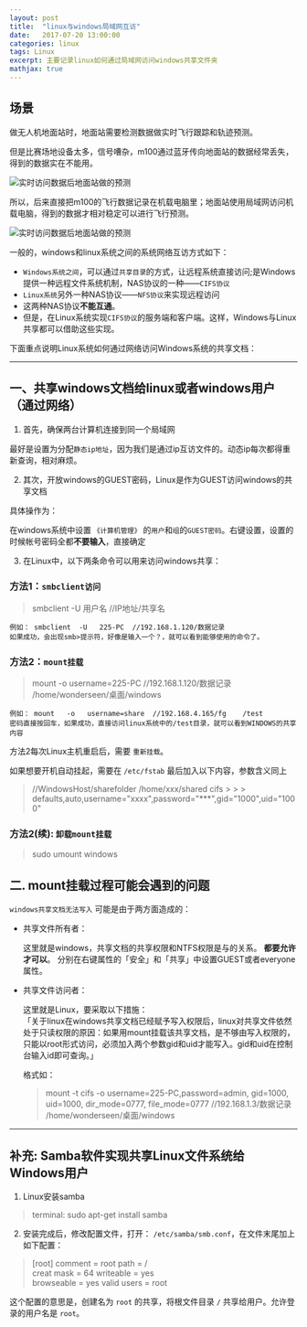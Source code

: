 ```yaml
---
layout: post
title:  "linux与windows局域网互访"
date:   2017-07-20 13:00:00
categories: linux
tags: Linux
excerpt: 主要记录linux如何通过局域网访问windows共享文件夹
mathjax: true
---
```


## 场景

做无人机地面站时，地面站需要检测数据做实时飞行跟踪和轨迹预测。

但是比赛场地设备太多，信号嘈杂，m100通过蓝牙传向地面站的数据经常丢失，得到的数据实在不能用。

![实时访问数据后地面站做的预测](https://raw.githubusercontent.com/wonderseen/wonderseen.github.io/master/postimg/2017-07-20-flightdata.png)

所以，后来直接把m100的飞行数据记录在机载电脑里；地面站使用局域网访问机载电脑，得到的数据才相对稳定可以进行飞行预测。

![实时访问数据后地面站做的预测](https://raw.githubusercontent.com/wonderseen/wonderseen.github.io/master/postimg/2017-07-20-prediction.jpg)


一般的，windows和linux系统之间的系统网络互访方式如下：

- `Windows系统之间`，可以通过`共享目录`的方式，让远程系统直接访问;是Windows提供一种远程文件系统机制，NAS协议的一种——`CIFS协议`
- `Linux系统`另外一种NAS协议——`NFS协议`来实现远程访问
- 这两种NAS协议**不能互通**。
- 但是，在Linux系统实现`CIFS协议`的服务端和客户端。这样，Windows与Linux共享都可以借助这些实现。

下面重点说明Linux系统如何通过网络访问Windows系统的共享文档：


----------

## 一、共享windows文档给linux或者windows用户（通过网络）

1. 首先，确保两台计算机连接到同一个局域网

最好是设置为分配`静态ip地址`，因为我们是通过ip互访文件的。动态ip每次都得重新查询，相对麻烦。

2. 其次，开放windows的GUEST密码，Linux是作为GUEST访问windows的共享文档

具体操作为：

在windows系统中设置 `《计算机管理》` 的`用户`和`组`的`GUEST密码`。右键设置，设置的时候帐号密码全都**不要输入**，直接确定

3. 在Linux中，以下两条命令可以用来访问windows共享：

### 方法1：`smbclient访问`

>	smbclient -U  用户名  //IP地址/共享名

	例如： smbclient  -U   225-PC  //192.168.1.120/数据记录
	如果成功，会出现smb>提示符，好像是输入一个？，就可以看到能够使用的命令了。

### 方法2：`mount挂载`

>	mount  -o  username=225-PC   //192.168.1.120/数据记录    /home/wonderseen/桌面/windows

	例如： mount   -o   username=share  //192.168.4.165/fg    /test
	密码直接按回车，如果成功，直接访问linux系统中的/test目录，就可以看到WINDOWS的共享内容


方法2每次Linux主机重启后，需要 `重新挂载`。

如果想要开机自动挂起，需要在 `/etc/fstab` 最后加入以下内容，参数含义同上
> //WindowsHost/sharefolder /home/xxx/shared cifs > > > 
> defaults,auto,username="xxxx",password="***",gid="1000",uid="1000"

### 方法2(续): `卸载mount挂载`
> sudo umount windows

## 二. mount挂载过程可能会遇到的问题
`windows共享文档无法写入` 可能是由于两方面造成的：

- 共享文件所有者：

	这里就是windows，共享文档的共享权限和NTFS权限是与的关系。
	**都要允许才可以**。
	分别在右键属性的「安全」和「共享」中设置GUEST或者everyone属性。



- 共享文件访问者：

	这里就是Linux，要采取以下措施：	
	「关于linux在windows共享文档已经赋予写入权限后，linux对共享文件依然处于只读权限的原因：如果用mount挂载该共享文档，是不够由写入权限的，只能以root形式访问，必须加入两个参数gid和uid才能写入。gid和uid在控制台输入id即可查询。」
	
	格式如：

	> mount -t cifs -o username=225-PC,password=admin, gid=1000, uid=1000, dir_mode=0777, file_mode=0777 //192.168.1.3/数据记录 /home/wonderseen/桌面/windows



----------
## 补充: Samba软件实现共享Linux文件系统给Windows用户
1. Linux安装samba 
> terminal: sudo apt-get install samba

2. 安装完成后，修改配置文件，打开： `/etc/samba/smb.conf`，在文件末尾加上如下配置：
> [root]
>  comment = root 
>  path = /   
>  creat mask = 64 
>  writeable = yes   
>  browseable = yes 
>  valid users = root 

这个配置的意思是，创建名为 `root` 的共享，将根文件目录 `/` 共享给用户。允许登录的用户名是 `root`。